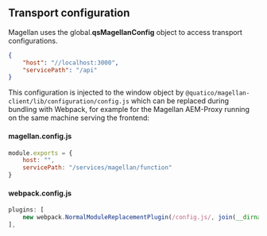 <!--
 ---------------------------------------------------------------------------------------------
   Copyright (c) Quatico Solutions AG. All rights reserved.
   Licensed under the MIT License. See LICENSE in the project root for license information.
 ---------------------------------------------------------------------------------------------
-->
## Transport configuration

Magellan uses the global.**qsMagellanConfig** object to access transport configurations.

```json
{
    "host": "//localhost:3000",
    "servicePath": "/api"
}
```

This configuration is injected to the window object by `@quatico/magellan-client/lib/configuration/config.js` which can be replaced during bundling with Webpack, for example for the Magellan AEM-Proxy running on the same machine serving the frontend:

#### magellan.config.js
```javascript
module.exports = {
    host: "",
    servicePath: "/services/magellan/function"
}
```

#### webpack.config.js
```javascript
plugins: [
    new webpack.NormalModuleReplacementPlugin(/config.js/, join(__dirname, "magellan.config.js")),
],
```
